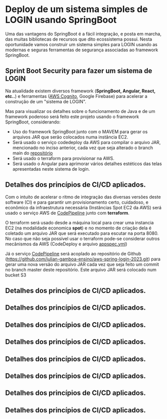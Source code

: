 # Deploy de um sistema simples de LOGIN usando SpringBoot


Uma das vantagens do SpringBoot é a fácil integração, e posta em marcha, das muitas bibliotecas de recursos que dito ecossistema possui. Nesta oportunidade vamos construir um sistema simples para LOGIN usando as modernas e seguras ferramentas de segurança associadas ao framework SpringBoot.

## **Sprint Boot Security** para fazer um sistema de LOGIN

Na atualidade existem diversos framework (**SpringBoot, Angular, React, etc..**) e ferramentas ([AWS Cognito](https://aws.amazon.com/pt/cognito/), Google Firebase)  para acelerar a construção de um "sistema de LOGIN". 

Mas para visualizar os detalhes sobre o funcionamento de Java e de um framework poderoso será feito este projeto usando o framework SpringBoot, considerando:
- Uso do framework SpringBoot junto com o MAVEM para gerar os arquivos JAR que serão colocados numa instância EC2. 
- Será usado o serviço codedeploy da AWS para compilar o arquivo JAR, mencionado no inciso anterior, cada vez que seja alterado o branch main do [repositório](https://github.com/julian-gamboa-ensino/aws-spring-login-2023/tree/main)
- Será usado o terraform para provisionar na AWS. 
- Será usado o Angular para aprimorar vários detalhes estéticos das telas apresentadas neste sistema de login.

## Detalhes dos princípios de **CI/CD** aplicados.

Com o intuito de acelerar o ritmo de integração das diversas versões deste software (CI) e para garantir um provisionamento certo, cuidadoso, e econômico da infraestrutura necessária (Instâncias Spot EC2 da AWS) será usado o serviço AWS de [CodePipeline](https://aws.amazon.com/pt/codepipeline/) junto com **terraform**. 

O terraform será usado desde a máquina local para crear uma instancia EC2 (na modalidade economica **spot**) e no momento de criação dela é coletado um arquivo JAR que será executado para escutar na porta 8080. No caso que não seja possível usar o terraform pode-se considerar outros mecânismos da AWS (CodeDeploy e arquivo [appspec.yml](https://enlear.academy/deploy-your-spring-boot-application-using-codedeploy-and-codepipeline-4d853b1e486e))

Já o serviço [CodePipeline](https://aws.amazon.com/pt/codepipeline/) será acoplado ao repositório de Github (https://github.com/julian-gamboa-ensino/aws-spring-login-2023.git) para gerar uma nova versão do arquivo JAR cada vez que seja feito um commit no branch master deste repositório. Este arquivo JAR será colocado num bucket S3

## Detalhes dos princípios de **CI/CD** aplicados.
## Detalhes dos princípios de **CI/CD** aplicados.
## Detalhes dos princípios de **CI/CD** aplicados.
## Detalhes dos princípios de **CI/CD** aplicados.
## Detalhes dos princípios de **CI/CD** aplicados.
## Detalhes dos princípios de **CI/CD** aplicados.
## Detalhes dos princípios de **CI/CD** aplicados.
## Detalhes dos princípios de **CI/CD** aplicados.





